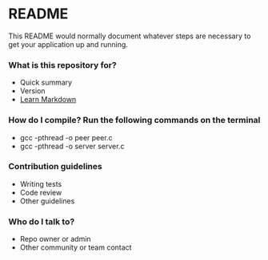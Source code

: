 # README #

This README would normally document whatever steps are necessary to get your application up and running.

### What is this repository for? ###

* Quick summary
* Version
* [Learn Markdown](https://bitbucket.org/tutorials/markdowndemo)

### How do I compile? Run the following commands on the terminal ###

* gcc -pthread -o peer peer.c
* gcc -pthread -o server server.c

### Contribution guidelines ###

* Writing tests
* Code review
* Other guidelines

### Who do I talk to? ###

* Repo owner or admin
* Other community or team contact